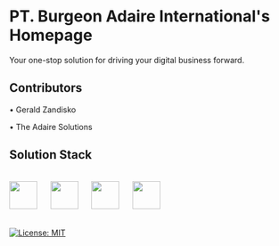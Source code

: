 # PT. Burgeon Adaire International's Homepage

Your one-stop solution for driving your digital business forward.

## Contributors

• Gerald Zandisko

• The Adaire Solutions

## Solution Stack

<br />

<div>
<img src="https://upload.wikimedia.org/wikipedia/commons/a/a7/React-icon.svg" style="height: 50px;"></img>&nbsp;&nbsp;&nbsp;&nbsp;&nbsp;
<img src="https://raw.githubusercontent.com/webpack/media/master/logo/icon.svg" style="height: 50px;"></img>&nbsp;&nbsp;&nbsp;&nbsp;&nbsp;
<img src="https://upload.wikimedia.org/wikipedia/commons/9/93/Amazon_Web_Services_Logo.svg" style="height: 50px;"></img>&nbsp;&nbsp;&nbsp;&nbsp;&nbsp;
<img src="https://upload.wikimedia.org/wikipedia/commons/9/93/MongoDB_Logo.svg" style="height: 50px; margin-right: 30px;">&nbsp;&nbsp;&nbsp;&nbsp;&nbsp;
</div>

<br />

[![License: MIT](https://img.shields.io/badge/License-MIT-yellow.svg)](https://opensource.org/licenses/MIT)
